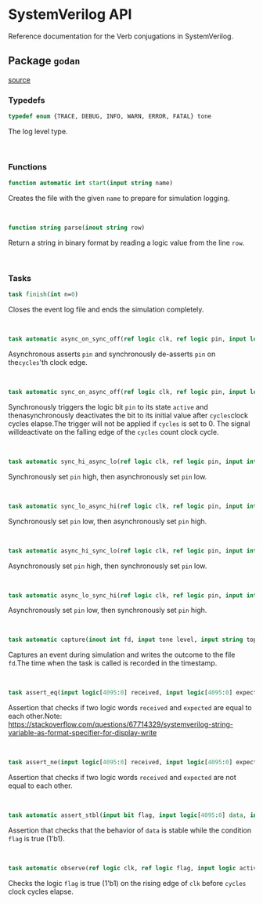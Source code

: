 # SystemVerilog API

Reference documentation for the Verb conjugations in SystemVerilog.

## Package `godan`
[source](https://github.com/chaseruskin/verb/blob/trunk/src/lib/hdl/src/godan.sv)

### Typedefs
```systemverilog
typedef enum {TRACE, DEBUG, INFO, WARN, ERROR, FATAL} tone
```

The log level type.

<br>

### Functions
```systemverilog
function automatic int start(input string name)
```

Creates the file with the given `name` to prepare for simulation logging.

<br>

```systemverilog
function string parse(inout string row)
```

Return a string in binary format by reading a logic value from the line `row`.

<br>

### Tasks
```systemverilog
task finish(int n=0)
```

Closes the event log file and ends the simulation completely.

<br>

```systemverilog
task automatic async_on_sync_off(ref logic clk, ref logic pin, input logic active, input int cycles)
```

Asynchronous asserts `pin` and synchronously de-asserts `pin` on the`cycles`'th clock edge.

<br>

```systemverilog
task automatic sync_on_async_off(ref logic clk, ref logic pin, input logic active, input int cycles)
```

Synchronously triggers the logic bit `pin` to its state `active` and thenasynchronously deactivates the bit to its initial value after `cycles`clock cycles elapse.The trigger will not be applied if `cycles` is set to 0. The signal willdeactivate on the falling edge of the `cycles` count clock cycle.

<br>

```systemverilog
task automatic sync_hi_async_lo(ref logic clk, ref logic pin, input int cycles)
```

Synchronously set `pin` high, then asynchronously set `pin` low.

<br>

```systemverilog
task automatic sync_lo_async_hi(ref logic clk, ref logic pin, input int cycles)
```

Synchronously set `pin` low, then asynchronously set `pin` high.

<br>

```systemverilog
task automatic async_hi_sync_lo(ref logic clk, ref logic pin, input int cycles)
```

Asynchronously set `pin` high, then synchronously set `pin` low.

<br>

```systemverilog
task automatic async_lo_sync_hi(ref logic clk, ref logic pin, input int cycles)
```

Asynchronously set `pin` low, then synchronously set `pin` high.

<br>

```systemverilog
task automatic capture(inout int fd, input tone level, input string topic, input string subject, input string predicate = "")
```

Captures an event during simulation and writes the outcome to the file `fd`.The time when the task is called is recorded in the timestamp.

<br>

```systemverilog
task assert_eq(input logic[4095:0] received, input logic[4095:0] expected, input string subject)
```

Assertion that checks if two logic words `received` and `expected` are equal to each other.Note: https://stackoverflow.com/questions/67714329/systemverilog-string-variable-as-format-specifier-for-display-write

<br>

```systemverilog
task assert_ne(input logic[4095:0] received, input logic[4095:0] expected, input string subject)
```

Assertion that checks if two logic words `received` and `expected` are not equal to each other.

<br>

```systemverilog
task automatic assert_stbl(input bit flag, input logic[4095:0] data, input string subject)
```

Assertion that checks that the behavior of `data` is stable while the condition `flag` is true (1'b1).

<br>

```systemverilog
task automatic observe(ref logic clk, ref logic flag, input logic active, input int cycles, input string subject)
```

Checks the logic `flag` is true (1'b1) on the rising edge of `clk` before `cycles` clock cycles elapse.

<br>


